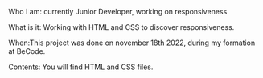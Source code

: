 Who I am: currently Junior Developer, working on responsiveness

What is it: Working with HTML and CSS to discover responsiveness.

When:This project was done on november 18th 2022, during my formation at BeCode.

Contents: You will find HTML and CSS files.
